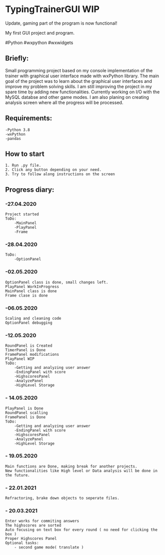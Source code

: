 # TypingTrainerGUI WIP

Update, gaming part of the program is now functional!

My first GUI project and program.

#Python #wxpython #wxwidgets 

## Briefly:

Small programming project based on my console 
implementation of the trainer 
with graphical user interface made with wxPython library. 
The main goal of the project was to learn about 
the graphical user interfaces and 
improve my problem solving skills.
I am still improving the project in my spare time
by adding new functionalities.
Currently working on I/O with 
the MySQL databse and other game modes.
I am also planing on creating analysis screen 
where all the progress will be processed.

## Requirements:

    -Python 3.8
    -wxPython
    -pandas
    
## How to start

    1. Run .py file.
    2. Click any button depending on your need.
    3. Try to follow along instructions on the screen 

## Progress diary:

### -27.04.2020
    Project started
    ToDo:
        -MainPanel
        -PlayPanel
        -Frame

### -28.04.2020
    ToDo:
        -OptionPanel

### -02.05.2020 
    OptionPanel class is done, small changes left.
    PlayPanel WorkInProgress
    MainPanel class is done
    Frame clase is done
    
### -06.05.2020
    Scaling and cleaning code
    OptionPanel debugging

### -12.05.2020
    RoundPanel is Created
    TimerPanel is Done
    FramePanel modifications
    PlayPanel WIP
    ToDo:
        -Getting and analyzing user answer
        -EndingPanel with score
        -HighscoresPanel
        -AnalyzePanel
        -HighLevel Storage
  
 ### - 14.05.2020
    PlayPanel is Done
    RoundPanel scalling
    FramePanel is Done
    ToDo:
        -Getting and analyzing user answer
        -EndingPanel with score
        -HighscoresPanel
        -AnalyzePanel
        -HighLevel Storage
        
### - 19.05.2020
    Main functions are Done, making break for another projects.
    New functionalities like High level or Data analysis will be done in the future. 

### - 22.01.2021
    Refractoring, brake down objects to seperate files.
    
### - 20.03.2021
    Enter works for commiting answers
    The highscores are sorted
    Auto focusing on text box for every round ( no need for clicking the box )
    Proper Highscores Panel
    Optional tasks:
        - second game mode( translate )




